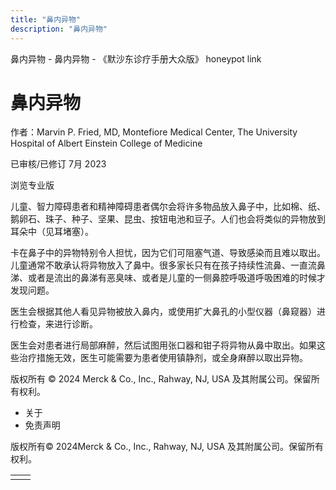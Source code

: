 ```yaml
---
title: "鼻内异物"
description: "鼻内异物"
---
```


﻿鼻内异物 \- 鼻内异物 \- 《默沙东诊疗手册大众版》 honeypot link

# 鼻内异物

作者：Marvin P. Fried, MD, Montefiore Medical Center, The University Hospital of
Albert Einstein College of Medicine

已审核/已修订 7月 2023

浏览专业版

儿童、智力障碍患者和精神障碍患者偶尔会将许多物品放入鼻子中，比如棉、纸、鹅卵石、珠子、种子、坚果、昆虫、按钮电池和豆子。人们也会将类似的异物放到耳朵中（见耳堵塞）。

卡在鼻子中的异物特别令人担忧，因为它们可阻塞气道、导致感染而且难以取出。儿童通常不敢承认将异物放入了鼻中。很多家长只有在孩子持续性流鼻、一直流鼻涕、或者是流出的鼻涕有恶臭味、或者是儿童的一侧鼻腔呼吸道呼吸困难的时候才发现问题。

医生会根据其他人看见异物被放入鼻内，或使用扩大鼻孔的小型仪器（鼻窥器）进行检查，来进行诊断。

医生会对患者进行局部麻醉，然后试图用张口器和钳子将异物从鼻中取出。如果这些治疗措施无效，医生可能需要为患者使用镇静剂，或全身麻醉以取出异物。



版权所有 © 2024
Merck & Co., Inc., Rahway, NJ, USA 及其附属公司。保留所有权利。

- 关于
- 免责声明

版权所有© 2024Merck & Co., Inc., Rahway, NJ, USA 及其附属公司。保留所有权利。

|     |     |
| --- | --- |
|  |  |